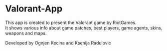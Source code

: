 # Valorant-App

This app is created to present the Valorant game by RiotGames.  
It shows various info about game patches, best players, game agents, skins, weapons and maps.

Developed by Ognjen Kecina and Ksenija Radulovic
